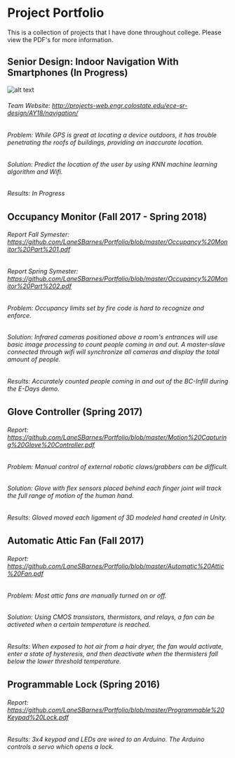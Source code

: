 # Project Portfolio
This is a collection of projects that I have done throughout college. Please view the PDF's for more information.

## Senior Design: Indoor Navigation With Smartphones (In Progress)
![alt text](http://url/to/img.png)
###### Team Website: http://projects-web.engr.colostate.edu/ece-sr-design/AY18/navigation/
###### Problem: While GPS is great at locating a device outdoors, it has trouble penetrating the roofs of buildings, providing an inaccurate location.
###### Solution: Predict the location of the user by using KNN machine learning algorithm and Wifi.
###### Results: In Progress

## Occupancy Monitor (Fall 2017 - Spring 2018)
###### Report Fall Symester: https://github.com/LaneSBarnes/Portfolio/blob/master/Occupancy%20Monitor%20Part%201.pdf
###### Report Spring Symester: https://github.com/LaneSBarnes/Portfolio/blob/master/Occupancy%20Monitor%20Part%202.pdf
###### Problem: Occupancy limits set by fire code is hard to recognize and enforce.
###### Solution: Infrared cameras positioned above a room's entrances will use basic image processing to count people coming in and out. A master-slave connected through wifi will synchronize all cameras and display the total amount of people.
###### Results: Accurately counted people coming in and out of the BC-Infill during the E-Days demo.

## Glove Controller (Spring 2017)
###### Report: https://github.com/LaneSBarnes/Portfolio/blob/master/Motion%20Capturing%20Glove%20Controller.pdf
###### Problem: Manual control of external robotic claws/grabbers can be difficult.
###### Solution: Glove with flex sensors placed behind each finger joint will track the full range of motion of the human hand.
###### Results: Gloved moved each ligament of 3D modeled hand created in Unity.

## Automatic Attic Fan (Fall 2017)
###### Report: https://github.com/LaneSBarnes/Portfolio/blob/master/Automatic%20Attic%20Fan.pdf
###### Problem: Most attic fans are manually turned on or off.
###### Solution: Using CMOS transistors, thermistors, and relays, a fan can be activeted when a certain temperature is reached.
###### Results: When exposed to hot air from a hair dryer, the fan would activate, enter a state of hysteresis, and then deactivate when the thermisters fall below the lower threshold temperature.

## Programmable Lock (Spring 2016)
###### Report: https://github.com/LaneSBarnes/Portfolio/blob/master/Programmable%20Keypad%20Lock.pdf
###### Results: 3x4 keypad and LEDs are wired to an Arduino. The Arduino controls a servo which opens a lock.


